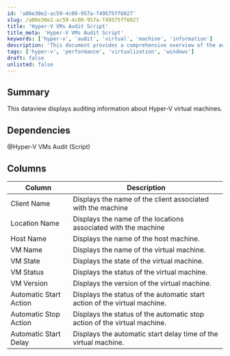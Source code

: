 ```yaml
---
id: 'a86e30e2-ac59-4c00-957a-f49575ff6027'
slug: /a86e30e2-ac59-4c00-957a-f49575ff6027
title: 'Hyper-V VMs Audit Script'
title_meta: 'Hyper-V VMs Audit Script'
keywords: ['hyper-v', 'audit', 'virtual', 'machine', 'information']
description: 'This document provides a comprehensive overview of the auditing information related to Hyper-V virtual machines, including details about their state, status, and configuration settings.'
tags: ['hyper-v', 'performance', 'virtualization', 'windows']
draft: false
unlisted: false
---
```


## Summary

This dataview displays auditing information about Hyper-V virtual machines.

## Dependencies

@Hyper-V VMs Audit (Script)

## Columns

| Column                     | Description                                                        |
|---------------------------|--------------------------------------------------------------------|
| Client Name               | Displays the name of the client associated with the machine        |
| Location Name             | Displays the name of the locations associated with the machine     |
| Host Name                 | Displays the name of the host machine.                             |
| VM Name                   | Displays the name of the virtual machine.                          |
| VM State                  | Displays the state of the virtual machine.                         |
| VM Status                 | Displays the status of the virtual machine.                        |
| VM Version                | Displays the version of the virtual machine.                       |
| Automatic Start Action     | Displays the status of the automatic start action of the virtual machine. |
| Automatic Stop Action      | Displays the status of the automatic stop action of the virtual machine.  |
| Automatic Start Delay      | Displays the automatic start delay time of the virtual machine.   |

